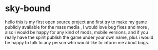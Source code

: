 # sky-bound
hello this is my first open source project and first try to make my game publicly available for the mass media , i would love bug fixes and more ,
also i would be happy for any kind of mods, mobile versions, and if you really have the spirit publish the game under your own name,
plus i would be happy to talk to any person who would like to inform me about bugs.
